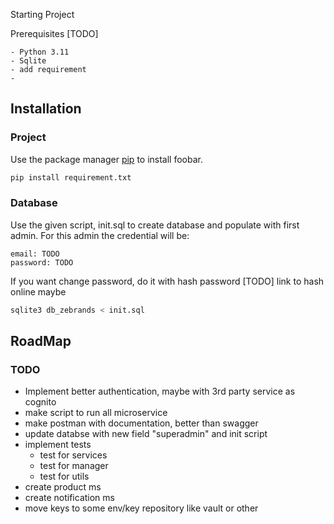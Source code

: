 Starting Project

Prerequisites [TODO]

    - Python 3.11
    - Sqlite
    - add requirement
    -

## Installation
### Project

Use the package manager [pip](https://pip.pypa.io/en/stable/) to install foobar.

```bash
pip install requirement.txt
```

### Database

Use the given script, init.sql to create database and populate with first admin. For this admin the credential will be:
```
email: TODO
password: TODO
```
If you want change password, do it with hash password [TODO] link to hash online maybe

```bash
sqlite3 db_zebrands < init.sql
```

## RoadMap
### TODO
* Implement better authentication, maybe with 3rd party service as cognito
* make script to run all microservice
* make postman with documentation, better than swagger
* update databse with new field "superadmin" and init script
* implement tests
  * test for services
  * test for manager
  * test for utils
* create product ms
* create notification ms
* move keys to some env/key repository like vault or other